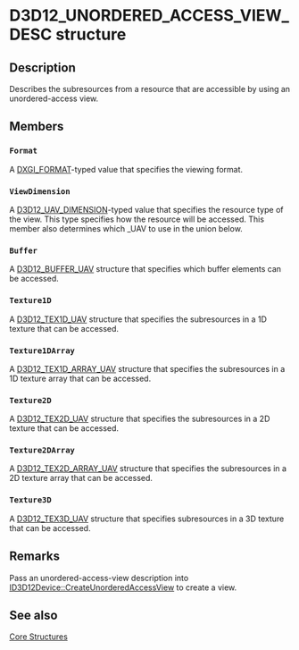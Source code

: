 # D3D12_UNORDERED_ACCESS_VIEW_DESC structure

## Description

Describes the subresources from a resource that are accessible by using an unordered-access view.

## Members

### `Format`

A [DXGI_FORMAT](https://learn.microsoft.com/windows/desktop/api/dxgiformat/ne-dxgiformat-dxgi_format)-typed value that specifies the viewing format.

### `ViewDimension`

A [D3D12_UAV_DIMENSION](https://learn.microsoft.com/windows/desktop/api/d3d12/ne-d3d12-d3d12_uav_dimension)-typed value that specifies the resource type of the view. This type specifies how the resource will be accessed. This member also determines which _UAV to use in the union below.

### `Buffer`

A [D3D12_BUFFER_UAV](https://learn.microsoft.com/windows/desktop/api/d3d12/ns-d3d12-d3d12_buffer_uav) structure that specifies which buffer elements can be accessed.

### `Texture1D`

A [D3D12_TEX1D_UAV](https://learn.microsoft.com/windows/desktop/api/d3d12/ns-d3d12-d3d12_tex1d_uav) structure that specifies the subresources in a 1D texture that can be accessed.

### `Texture1DArray`

A [D3D12_TEX1D_ARRAY_UAV](https://learn.microsoft.com/windows/desktop/api/d3d12/ns-d3d12-d3d12_tex1d_array_uav) structure that specifies the subresources in a 1D texture array that can be accessed.

### `Texture2D`

A [D3D12_TEX2D_UAV](https://learn.microsoft.com/windows/desktop/api/d3d12/ns-d3d12-d3d12_tex2d_uav) structure that specifies the subresources in a 2D texture that can be accessed.

### `Texture2DArray`

A [D3D12_TEX2D_ARRAY_UAV](https://learn.microsoft.com/windows/desktop/api/d3d12/ns-d3d12-d3d12_tex2d_array_uav) structure that specifies the subresources in a 2D texture array that can be accessed.

### `Texture3D`

A [D3D12_TEX3D_UAV](https://learn.microsoft.com/windows/desktop/api/d3d12/ns-d3d12-d3d12_tex3d_uav) structure that specifies subresources in a 3D texture that can be accessed.

## Remarks

Pass an unordered-access-view description into [ID3D12Device::CreateUnorderedAccessView](https://learn.microsoft.com/windows/desktop/api/d3d12/nf-d3d12-id3d12device-createunorderedaccessview) to create a view.

## See also

[Core Structures](https://learn.microsoft.com/windows/desktop/direct3d12/direct3d-12-structures)